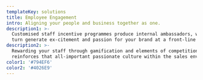```yaml
---
templateKey: solutions
title: Employee Engagement
intro: Aligning your people and business together as one.
description1: >-
  Customised staff incentive programmes produce internal ambassadors, who in
  turn generate ex-citement and passion for your brand at a front-line level.
description2: >-
  Rewarding your staff through gamification and elements of competition
  reinforces that all-important passionate culture within the sales environment.
color1: '#794EF6'
color2: '#4026E9'
---
```



